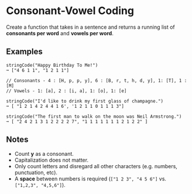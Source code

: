 # Consonant-Vowel Coding

Create a function that takes in a sentence and returns a running list of **consonants per word** and **vowels per word**.

## Examples
``` shell
stringCode("Happy Birthday To Me!")
➞ ["4 6 1 1", "1 2 1 1"]

// Consonants - 4 : [H, p, p, y], 6 : [B, r, t, h, d, y], 1: [T], 1 : [M]
// Vowels - 1: [a], 2 : [i, a], 1: [o], 1: [e]

stringCode("I'd like to drink my first glass of champagne.")
➞ [ "1 2 1 4 2 4 4 1 6', '1 2 1 1 0 1 1 1 3"]

stringCode("The first man to walk on the moon was Neil Armstrong.")
➞ [ "2 4 2 1 3 1 2 2 2 2 7", "1 1 1 1 1 1 1 2 1 2 2" ]
```

## Notes

- Count **y** as a consonant.
- Capitalization does not matter.
- Only count letters and disregard all other characters (e.g. numbers, punctuation, etc).
- A **space** between numbers is required (`["1 2 3", "4 5 6"]` vs. `["1,2,3", "4,5,6"]`).
